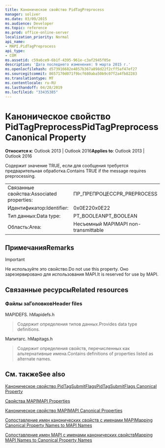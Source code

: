 ```yaml
---
title: Каноническое свойство PidTagPreprocess
manager: soliver
ms.date: 03/09/2015
ms.audience: Developer
ms.topic: reference
ms.prod: office-online-server
localization_priority: Normal
api_name:
- MAPI.PidTagPreprocess
api_type:
- COM
ms.assetid: c59a6ce9-6b1f-4395-961e-c3af2945f05e
description: 'Дата последнего изменения: 9 марта 2015 г.'
ms.openlocfilehash: d573916682e4857b367a898d22f2cff5af47ef27
ms.sourcegitcommit: 8657170d071f9bcf680aba50b9c07f2a4fb82283
ms.translationtype: MT
ms.contentlocale: ru-RU
ms.lasthandoff: 04/28/2019
ms.locfileid: "33435385"
---
```

# <a name="pidtagpreprocess-canonical-property"></a><span data-ttu-id="e037b-103">Каноническое свойство PidTagPreprocess</span><span class="sxs-lookup"><span data-stu-id="e037b-103">PidTagPreprocess Canonical Property</span></span>

  
  
<span data-ttu-id="e037b-104">**Относится к**: Outlook 2013 | Outlook 2016</span><span class="sxs-lookup"><span data-stu-id="e037b-104">**Applies to**: Outlook 2013 | Outlook 2016</span></span> 
  
<span data-ttu-id="e037b-105">Содержит значение TRUE, если для сообщения требуется предварительная обработка.</span><span class="sxs-lookup"><span data-stu-id="e037b-105">Contains TRUE if the message requires preprocessing.</span></span>
  
|||
|:-----|:-----|
|<span data-ttu-id="e037b-106">Связанные свойства:</span><span class="sxs-lookup"><span data-stu-id="e037b-106">Associated properties:</span></span>  <br/> |<span data-ttu-id="e037b-107">ПР_ПРЕПРОЦЕСС</span><span class="sxs-lookup"><span data-stu-id="e037b-107">PR_PREPROCESS</span></span>  <br/> |
|<span data-ttu-id="e037b-108">Идентификатор:</span><span class="sxs-lookup"><span data-stu-id="e037b-108">Identifier:</span></span>  <br/> |<span data-ttu-id="e037b-109">0x0E22</span><span class="sxs-lookup"><span data-stu-id="e037b-109">0x0E22</span></span>  <br/> |
|<span data-ttu-id="e037b-110">Тип данных:</span><span class="sxs-lookup"><span data-stu-id="e037b-110">Data type:</span></span>  <br/> |<span data-ttu-id="e037b-111">PT_BOOLEAN</span><span class="sxs-lookup"><span data-stu-id="e037b-111">PT_BOOLEAN</span></span>  <br/> |
|<span data-ttu-id="e037b-112">Область:</span><span class="sxs-lookup"><span data-stu-id="e037b-112">Area:</span></span>  <br/> |<span data-ttu-id="e037b-113">Несъемный MAPI</span><span class="sxs-lookup"><span data-stu-id="e037b-113">MAPI non-transmittable</span></span>  <br/> |
   
## <a name="remarks"></a><span data-ttu-id="e037b-114">Примечания</span><span class="sxs-lookup"><span data-stu-id="e037b-114">Remarks</span></span>

> [!IMPORTANT]
> <span data-ttu-id="e037b-115">Не используйте это свойство.</span><span class="sxs-lookup"><span data-stu-id="e037b-115">Do not use this property.</span></span> <span data-ttu-id="e037b-116">Оно зарезервировано для использования MAPI.</span><span class="sxs-lookup"><span data-stu-id="e037b-116">It is reserved for use by MAPI.</span></span> 
  
## <a name="related-resources"></a><span data-ttu-id="e037b-117">Связанные ресурсы</span><span class="sxs-lookup"><span data-stu-id="e037b-117">Related resources</span></span>

### <a name="header-files"></a><span data-ttu-id="e037b-118">Файлы заГоловков</span><span class="sxs-lookup"><span data-stu-id="e037b-118">Header files</span></span>

<span data-ttu-id="e037b-119">MAPIDEFS. h</span><span class="sxs-lookup"><span data-stu-id="e037b-119">Mapidefs.h</span></span>
  
> <span data-ttu-id="e037b-120">Содержит определения типов данных.</span><span class="sxs-lookup"><span data-stu-id="e037b-120">Provides data type definitions.</span></span>
    
<span data-ttu-id="e037b-121">Мапитагс. h</span><span class="sxs-lookup"><span data-stu-id="e037b-121">Mapitags.h</span></span>
  
> <span data-ttu-id="e037b-122">Содержит определения свойств, перечисленных как альтернативные имена.</span><span class="sxs-lookup"><span data-stu-id="e037b-122">Contains definitions of properties listed as alternate names.</span></span>
    
## <a name="see-also"></a><span data-ttu-id="e037b-123">См. также</span><span class="sxs-lookup"><span data-stu-id="e037b-123">See also</span></span>



[<span data-ttu-id="e037b-124">Каноническое свойство PidTagSubmitFlags</span><span class="sxs-lookup"><span data-stu-id="e037b-124">PidTagSubmitFlags Canonical Property</span></span>](pidtagsubmitflags-canonical-property.md)


[<span data-ttu-id="e037b-125">Свойства MAPI</span><span class="sxs-lookup"><span data-stu-id="e037b-125">MAPI Properties</span></span>](mapi-properties.md)
  
[<span data-ttu-id="e037b-126">Каноническое свойство MAPI</span><span class="sxs-lookup"><span data-stu-id="e037b-126">MAPI Canonical Properties</span></span>](mapi-canonical-properties.md)
  
[<span data-ttu-id="e037b-127">Сопоставление имен канонических свойств с именами MAPI</span><span class="sxs-lookup"><span data-stu-id="e037b-127">Mapping Canonical Property Names to MAPI Names</span></span>](mapping-canonical-property-names-to-mapi-names.md)
  
[<span data-ttu-id="e037b-128">Сопоставление имен MAPI с именами канонических свойств</span><span class="sxs-lookup"><span data-stu-id="e037b-128">Mapping MAPI Names to Canonical Property Names</span></span>](mapping-mapi-names-to-canonical-property-names.md)

